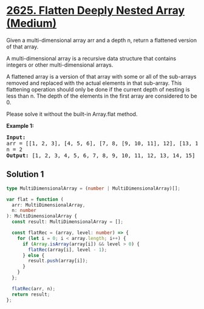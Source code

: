 # [2625. Flatten Deeply Nested Array (Medium)](https://leetcode.com/problems/flatten-deeply-nested-array/)

<p>Given a multi-dimensional array arr and a depth n, return a flattened version of that array.

A multi-dimensional array is a recursive data structure that contains integers or other multi-dimensional arrays.

A flattened array is a version of that array with some or all of the sub-arrays removed and replaced with the actual elements in that sub-array. This flattening operation should only be done if the current depth of nesting is less than n. The depth of the elements in the first array are considered to be 0.

Please solve it without the built-in Array.flat method.</p>

<p><strong>Example 1:</strong></p>

<pre>
<strong>Input:</strong> 
arr = [[1, 2, 3], [4, 5, 6], [7, 8, [9, 10, 11], 12], [13, 14, 15]]
n = 2
<strong>Output:</strong> [1, 2, 3, 4, 5, 6, 7, 8, 9, 10, 11, 12, 13, 14, 15]
</pre>

## Solution 1

```ts
type MultiDimensionalArray = (number | MultiDimensionalArray)[];

var flat = function (
  arr: MultiDimensionalArray,
  n: number
): MultiDimensionalArray {
  const result: MultiDimensionalArray = [];

  const flatRec = (array, level: number) => {
    for (let i = 0; i < array.length; i++) {
      if (Array.isArray(array[i]) && level > 0) {
        flatRec(array[i], level - 1);
      } else {
        result.push(array[i]);
      }
    }
  };

  flatRec(arr, n);
  return result;
};
```
